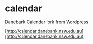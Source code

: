 # calendar
Danebank Calendar fork from Wordpress

[http://calendar.danebank.nsw.edu.au](http://calendar.danebank.nsw.edu.au)
